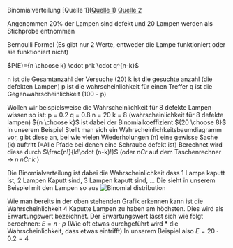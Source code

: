 Binomialverteilung
[Quelle 1]([Quelle 1](https://www.youtube.com/watch?v=qRkUCU7oJ34))
[Quelle 2](https://www.youtube.com/watch?v=qRkUCU7oJ34)

Angenommen 20% der Lampen sind defekt und 20 Lampen werden als Stichprobe entnommen

Bernoulli Formel (Es gibt nur 2 Werte, entweder die Lampe funktioniert oder sie funktioniert nicht)

$P(E)={n \choose k} \cdot p^k \cdot q^{n-k}$

n ist die Gesamtanzahl der Versuche (20)
k ist die gesuchte anzahl (die defekten Lampen)
p ist die wahrscheinlichkeit für einen Treffer 
q ist die Gegenwahrscheinlichkeit (100 - p)

Wollen wir beispielsweise die Wahrscheinlichkeit für 8 defekte Lampen wissen so ist:
p = 0.2
q = 0.8
n = 20
k = 8 (wahrscheinlichkeit für 8 defekte lampen)
${n \choose k}$ ist dabei der Binomialkoeffizient
${20 \choose 8}$ in unserem Beispiel
Stellt man sich ein Wahrscheinlichkeitsbaumdiagramm vor, gibt diese an, bei wie vielen Wiederholungen (n) eine gewisse Sache (k) auftritt (=Alle Pfade bei denen eine Schraube defekt ist)
Berechnet wird diese durch $\frac{n!}{k!\cdot (n-k)!}$ (oder $nCr$ auf dem Taschenrechner $\rightarrow$ $n \; nCr \; k$ ) 

Die Binomialverteilung ist dabei die Wahrscheinlichkeit dass 1 Lampe kaputt ist, 2 Lampen Kaputt sind, 3 Lampen kaputt sind, ...
Die sieht in unserem Beispiel mit den Lampen so aus ![Binomial distribution](https://cdn.discordapp.com/attachments/613625981219110914/974348124938203256/unknown.png)

Wie man bereits in der oben stehenden Grafik erkennen kann ist die Wahrscheinlichkeit 4 Kaputte Lampen zu haben am höchsten. Dies wird als Erwartungswert bezeichnet.
Der Erwartungswert lässt sich wie folgt berechnen:
$E = n \cdot p$ (Wie oft etwas durchgeführt wird * die Wahrscheinlichkeit, dass etwas eintrifft)
In unserem Beispiel also $E=20\cdot 0.2 = 4$
